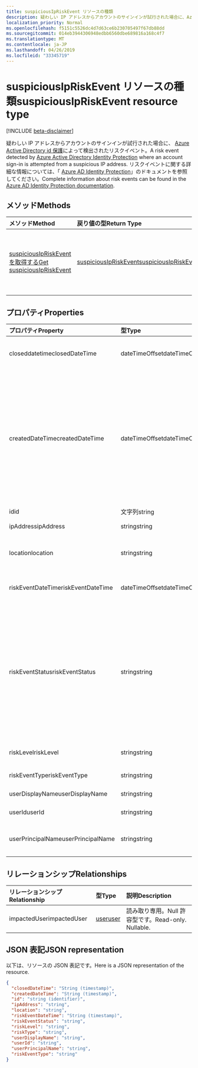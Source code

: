 ```yaml
---
title: suspiciousIpRiskEvent リソースの種類
description: 疑わしい IP アドレスからアカウントのサインインが試行された場合に、Azure Active Directory id 保護によって検出されたリスクイベント。 リスクイベントに関する詳細な情報については、「Azure AD Identity Protection」のドキュメントを参照してください。
localization_priority: Normal
ms.openlocfilehash: f5151c5526dc4d7d63ce6b230705497f67db88dd
ms.sourcegitcommit: 014eb3944306948edbb6560dbe689816a168c4f7
ms.translationtype: MT
ms.contentlocale: ja-JP
ms.lasthandoff: 04/26/2019
ms.locfileid: "33345719"
---
```

# <a name="suspiciousipriskevent-resource-type"></a><span data-ttu-id="56e0b-104">suspiciousIpRiskEvent リソースの種類</span><span class="sxs-lookup"><span data-stu-id="56e0b-104">suspiciousIpRiskEvent resource type</span></span>

[!INCLUDE [beta-disclaimer](../../includes/beta-disclaimer.md)]

<span data-ttu-id="56e0b-105">疑わしい IP アドレスからアカウントのサインインが試行された場合に、 [Azure Active Directory id 保護](https://azure.microsoft.com/en-us/documentation/articles/active-directory-identityprotection/)によって検出されたリスクイベント。</span><span class="sxs-lookup"><span data-stu-id="56e0b-105">A risk event detected by [Azure Active Directory Identity Protection](https://azure.microsoft.com/en-us/documentation/articles/active-directory-identityprotection/) where an account sign-in is attempted from a suspicious IP address.</span></span> <span data-ttu-id="56e0b-106">リスクイベントに関する詳細な情報については、「 [Azure AD Identity Protection](https://azure.microsoft.com/en-us/documentation/articles/active-directory-identityprotection-risk-events-types/)」のドキュメントを参照してください。</span><span class="sxs-lookup"><span data-stu-id="56e0b-106">Complete information about risk events can be found in the [Azure AD Identity Protection documentation](https://azure.microsoft.com/en-us/documentation/articles/active-directory-identityprotection-risk-events-types/).</span></span>


## <a name="methods"></a><span data-ttu-id="56e0b-107">メソッド</span><span class="sxs-lookup"><span data-stu-id="56e0b-107">Methods</span></span>

| <span data-ttu-id="56e0b-108">メソッド</span><span class="sxs-lookup"><span data-stu-id="56e0b-108">Method</span></span>           | <span data-ttu-id="56e0b-109">戻り値の型</span><span class="sxs-lookup"><span data-stu-id="56e0b-109">Return Type</span></span>    |<span data-ttu-id="56e0b-110">説明</span><span class="sxs-lookup"><span data-stu-id="56e0b-110">Description</span></span>|
|:---------------|:--------|:----------|
|[<span data-ttu-id="56e0b-111">suspiciousIpRiskEvent を取得する</span><span class="sxs-lookup"><span data-stu-id="56e0b-111">Get suspiciousIpRiskEvent</span></span>](../api/suspiciousipriskevent-get.md) | [<span data-ttu-id="56e0b-112">suspiciousIpRiskEvent</span><span class="sxs-lookup"><span data-stu-id="56e0b-112">suspiciousIpRiskEvent</span></span>](suspiciousipriskevent.md) |<span data-ttu-id="56e0b-113">suspiciousIpRiskEvent オブジェクトのプロパティとリレーションシップを読み取ります。</span><span class="sxs-lookup"><span data-stu-id="56e0b-113">Read properties and relationships of suspiciousIpRiskEvent object.</span></span>|

## <a name="properties"></a><span data-ttu-id="56e0b-114">プロパティ</span><span class="sxs-lookup"><span data-stu-id="56e0b-114">Properties</span></span>
| <span data-ttu-id="56e0b-115">プロパティ</span><span class="sxs-lookup"><span data-stu-id="56e0b-115">Property</span></span>     | <span data-ttu-id="56e0b-116">型</span><span class="sxs-lookup"><span data-stu-id="56e0b-116">Type</span></span>   |<span data-ttu-id="56e0b-117">説明</span><span class="sxs-lookup"><span data-stu-id="56e0b-117">Description</span></span>|
|:---------------|:--------|:----------|
|<span data-ttu-id="56e0b-118">closeddatetime</span><span class="sxs-lookup"><span data-stu-id="56e0b-118">closedDateTime</span></span>|<span data-ttu-id="56e0b-119">dateTimeOffset</span><span class="sxs-lookup"><span data-stu-id="56e0b-119">dateTimeOffset</span></span>| <span data-ttu-id="56e0b-120">リスクイベントが終了した日付と時刻</span><span class="sxs-lookup"><span data-stu-id="56e0b-120">The date and time that the risk event was closed</span></span>|
|<span data-ttu-id="56e0b-121">createdDateTime</span><span class="sxs-lookup"><span data-stu-id="56e0b-121">createdDateTime</span></span>|<span data-ttu-id="56e0b-122">dateTimeOffset</span><span class="sxs-lookup"><span data-stu-id="56e0b-122">dateTimeOffset</span></span>| <span data-ttu-id="56e0b-123">リスクイベントが作成された日時。</span><span class="sxs-lookup"><span data-stu-id="56e0b-123">The date and time that the risk event was created.</span></span> <span data-ttu-id="56e0b-124">これは常に、リスクイベント自体の datetime と同じかそれよりも大きくなります。</span><span class="sxs-lookup"><span data-stu-id="56e0b-124">This is always greater than or equal to the datetime of the risk event itself.</span></span> <span data-ttu-id="56e0b-125">これは、リスクイベントを照会するときにフィルターとして使用する適切なプロパティです。</span><span class="sxs-lookup"><span data-stu-id="56e0b-125">This is the correct property to use as a filter when querying risk events.</span></span>|
|<span data-ttu-id="56e0b-126">id</span><span class="sxs-lookup"><span data-stu-id="56e0b-126">id</span></span>|<span data-ttu-id="56e0b-127">文字列</span><span class="sxs-lookup"><span data-stu-id="56e0b-127">string</span></span>| <span data-ttu-id="56e0b-128">読み取り専用</span><span class="sxs-lookup"><span data-stu-id="56e0b-128">Read-only</span></span>|
|<span data-ttu-id="56e0b-129">ipAddress</span><span class="sxs-lookup"><span data-stu-id="56e0b-129">ipAddress</span></span>|<span data-ttu-id="56e0b-130">string</span><span class="sxs-lookup"><span data-stu-id="56e0b-130">string</span></span>| <span data-ttu-id="56e0b-131">サインインの IP アドレス</span><span class="sxs-lookup"><span data-stu-id="56e0b-131">The IP address of the sign-in</span></span>|
|<span data-ttu-id="56e0b-132">location</span><span class="sxs-lookup"><span data-stu-id="56e0b-132">location</span></span>|<span data-ttu-id="56e0b-133">string</span><span class="sxs-lookup"><span data-stu-id="56e0b-133">string</span></span>| <span data-ttu-id="56e0b-134">サインインの IP アドレスに関連付けられている場所</span><span class="sxs-lookup"><span data-stu-id="56e0b-134">The location attached to the IP address of the sign-in</span></span>|
|<span data-ttu-id="56e0b-135">riskEventDateTime</span><span class="sxs-lookup"><span data-stu-id="56e0b-135">riskEventDateTime</span></span>|<span data-ttu-id="56e0b-136">dateTimeOffset</span><span class="sxs-lookup"><span data-stu-id="56e0b-136">dateTimeOffset</span></span>| <span data-ttu-id="56e0b-137">リスクイベントが発生した日付と時刻</span><span class="sxs-lookup"><span data-stu-id="56e0b-137">The date and time when the risk event occurred</span></span>|
|<span data-ttu-id="56e0b-138">riskEventStatus</span><span class="sxs-lookup"><span data-stu-id="56e0b-138">riskEventStatus</span></span>|<span data-ttu-id="56e0b-139">string</span><span class="sxs-lookup"><span data-stu-id="56e0b-139">string</span></span>| <span data-ttu-id="56e0b-140">可能な値は、`active`、`remediated`、`dismissedAsFixed`、`dismissedAsFalsePositive`、`dismissedAsIgnore`、`loginBlocked`、`closedMfaAuto`、`closedMultipleReasons` です。</span><span class="sxs-lookup"><span data-stu-id="56e0b-140">Possible values are: `active`, `remediated`, `dismissedAsFixed`, `dismissedAsFalsePositive`, `dismissedAsIgnore`, `loginBlocked`, `closedMfaAuto`, `closedMultipleReasons`.</span></span>|
|<span data-ttu-id="56e0b-141">riskLevel</span><span class="sxs-lookup"><span data-stu-id="56e0b-141">riskLevel</span></span>|<span data-ttu-id="56e0b-142">string</span><span class="sxs-lookup"><span data-stu-id="56e0b-142">string</span></span>| <span data-ttu-id="56e0b-143">使用可能な値: `low`、`medium`、`high`。</span><span class="sxs-lookup"><span data-stu-id="56e0b-143">Possible values are: `low`, `medium`, `high`.</span></span>|
|<span data-ttu-id="56e0b-144">riskEventType</span><span class="sxs-lookup"><span data-stu-id="56e0b-144">riskEventType</span></span>|<span data-ttu-id="56e0b-145">string</span><span class="sxs-lookup"><span data-stu-id="56e0b-145">string</span></span>| <span data-ttu-id="56e0b-146">リスクの種類</span><span class="sxs-lookup"><span data-stu-id="56e0b-146">The type of risk</span></span>|
|<span data-ttu-id="56e0b-147">userDisplayName</span><span class="sxs-lookup"><span data-stu-id="56e0b-147">userDisplayName</span></span>|<span data-ttu-id="56e0b-148">string</span><span class="sxs-lookup"><span data-stu-id="56e0b-148">string</span></span>| <span data-ttu-id="56e0b-149">リスクのあるユーザーの名前</span><span class="sxs-lookup"><span data-stu-id="56e0b-149">The name of the user at risk</span></span>|
|<span data-ttu-id="56e0b-150">userId</span><span class="sxs-lookup"><span data-stu-id="56e0b-150">userId</span></span>|<span data-ttu-id="56e0b-151">string</span><span class="sxs-lookup"><span data-stu-id="56e0b-151">string</span></span>| <span data-ttu-id="56e0b-152">リスクがあるユーザーの id</span><span class="sxs-lookup"><span data-stu-id="56e0b-152">The id of the user at risk</span></span>|
|<span data-ttu-id="56e0b-153">userPrincipalName</span><span class="sxs-lookup"><span data-stu-id="56e0b-153">userPrincipalName</span></span>|<span data-ttu-id="56e0b-154">string</span><span class="sxs-lookup"><span data-stu-id="56e0b-154">string</span></span>| <span data-ttu-id="56e0b-155">リスクがあるユーザーのユーザープリンシパル名</span><span class="sxs-lookup"><span data-stu-id="56e0b-155">The user principal name of the user at risk</span></span>|

## <a name="relationships"></a><span data-ttu-id="56e0b-156">リレーションシップ</span><span class="sxs-lookup"><span data-stu-id="56e0b-156">Relationships</span></span>
| <span data-ttu-id="56e0b-157">リレーションシップ</span><span class="sxs-lookup"><span data-stu-id="56e0b-157">Relationship</span></span> | <span data-ttu-id="56e0b-158">型</span><span class="sxs-lookup"><span data-stu-id="56e0b-158">Type</span></span>   |<span data-ttu-id="56e0b-159">説明</span><span class="sxs-lookup"><span data-stu-id="56e0b-159">Description</span></span>|
|:---------------|:--------|:----------|
|<span data-ttu-id="56e0b-160">impactedUser</span><span class="sxs-lookup"><span data-stu-id="56e0b-160">impactedUser</span></span>|[<span data-ttu-id="56e0b-161">user</span><span class="sxs-lookup"><span data-stu-id="56e0b-161">user</span></span>](user.md)| <span data-ttu-id="56e0b-p104">読み取り専用。Null 許容型です。</span><span class="sxs-lookup"><span data-stu-id="56e0b-p104">Read-only. Nullable.</span></span>|

## <a name="json-representation"></a><span data-ttu-id="56e0b-164">JSON 表記</span><span class="sxs-lookup"><span data-stu-id="56e0b-164">JSON representation</span></span>

<span data-ttu-id="56e0b-165">以下は、リソースの JSON 表記です。</span><span class="sxs-lookup"><span data-stu-id="56e0b-165">Here is a JSON representation of the resource.</span></span>

<!-- {
  "blockType": "resource",
  "optionalProperties": [

  ],
  "keyProperty": "id",
  "@odata.type": "microsoft.graph.suspiciousIpRiskEvent"
}-->

```json
{
  "closedDateTime": "String (timestamp)",
  "createdDateTime": "String (timestamp)",
  "id": "string (identifier)",
  "ipAddress": "string",
  "location": "string",
  "riskEventDateTime": "String (timestamp)",
  "riskEventStatus": "string",
  "riskLevel": "string",
  "riskType": "string",
  "userDisplayName": "string",
  "userId": "string",
  "userPrincipalName": "string",
  "riskEventType": "string"
}

```

<!-- uuid: 8fcb5dbc-d5aa-4681-8e31-b001d5168d79
2015-10-25 14:57:30 UTC -->
<!--
{
  "type": "#page.annotation",
  "description": "suspiciousIpRiskEvent resource",
  "keywords": "",
  "section": "documentation",
  "tocPath": "",
  "suppressions": []
}
-->
